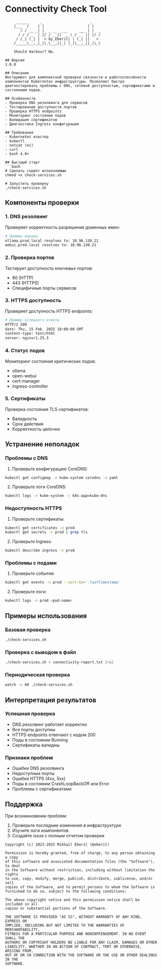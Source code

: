 # Connectivity Check Tool
```ascii
     ______     _                      _    
    |___  /    | |                    | |   
       / / __ _| |  _ _   ___     ___ | |  _
      / / / _` | |/ / _`||  _ \ / _` || |/ /
     / /_| (_| |  < by_Eberil| | (_| ||   < 
    /_____\__,_|_|\_\__,||_| |_|\__,_||_|\_\
  
    Should Harbour?	No.

## Версия
1.0.0

## Описание
Инструмент для комплексной проверки связности и работоспособности компонентов Kubernetes инфраструктуры. Позволяет быстро диагностировать проблемы с DNS, сетевой доступностью, сертификатами и состоянием подов.

## Особенности
- Проверка DNS резолвинга для сервисов
- Тестирование доступности портов
- Проверка HTTPS endpoints
- Мониторинг состояния подов
- Валидация сертификатов
- Диагностика Ingress конфигурации

## Требования
- Kubernetes кластер
- kubectl
- netcat (nc)
- curl
- bash 4.0+

## Быстрый старт
```bash
# Сделать скрипт исполняемым
chmod +x check-services.sh

# Запустить проверку
./check-services.sh
```

## Компоненты проверки

### 1. DNS резолвинг
Проверяет корректность разрешения доменных имен:
```bash
# Пример вывода
ollama.prod.local resolves to: 10.96.130.21
webui.prod.local resolves to: 10.96.130.21
```

### 2. Проверка портов
Тестирует доступность ключевых портов:
- 80 (HTTP)
- 443 (HTTPS)
- Специфичные порты сервисов

### 3. HTTPS доступность
Проверяет доступность HTTPS endpoints:
```bash
# Пример успешного ответа
HTTP/2 200 
date: Thu, 15 Feb  2025 10:00:00 GMT
content-type: text/html
server: nginx/1.25.3
```

### 4. Статус подов
Мониторинг состояния критических подов:
- ollama
- open-webui
- cert-manager
- ingress-controller

### 5. Сертификаты
Проверка состояния TLS сертификатов:
- Валидность
- Срок действия
- Корректность цепочки

## Устранение неполадок

### Проблемы с DNS
1. Проверьте конфигурацию CoreDNS:
```bash
kubectl get configmap -n kube-system coredns -o yaml
```

2. Проверьте логи CoreDNS:
```bash
kubectl logs -n kube-system -l k8s-app=kube-dns
```

### Недоступность HTTPS
1. Проверьте сертификаты:
```bash
kubectl get certificates -n prod
kubectl get secrets -n prod | grep tls
```

2. Проверьте Ingress:
```bash
kubectl describe ingress -n prod
```

### Проблемы с подами
1. Проверьте события:
```bash
kubectl get events -n prod --sort-by='.lastTimestamp'
```

2. Проверьте логи:
```bash
kubectl logs -n prod <pod-name>
```

## Примеры использования

### Базовая проверка
```bash
./check-services.sh
```

### Проверка с выводом в файл
```bash
./check-services.sh > connectivity-report.txt 2>&1
```

### Периодическая проверка
```bash
watch -n 60 ./check-services.sh
```

## Интерпретация результатов

### Успешная проверка
- DNS резолвинг работает корректно
- Все порты доступны
- HTTPS endpoints отвечают с кодом 200
- Поды в состоянии Running
- Сертификаты валидны

### Признаки проблем
- Ошибки DNS резолвинга
- Недоступные порты
- Ошибки HTTPS (4xx, 5xx)
- Поды в состоянии CrashLoopBackOff или Error
- Проблемы с сертификатами

## Поддержка
При возникновении проблем:
1. Проверьте последние изменения в инфраструктуре
2. Изучите логи компонентов
3. Создайте issue с полным отчетом проверки

```plain text
Copyright (c) 2023-2025 Mikhail Eberil (@eberil)

Permission is hereby granted, free of charge, to any person obtaining a copy
of this software and associated documentation files (the "Software"), to deal
in the Software without restriction, including without limitation the rights
to use, copy, modify, merge, publish, distribute, sublicense, and/or sell
copies of the Software, and to permit persons to whom the Software is
furnished to do so, subject to the following conditions:

The above copyright notice and this permission notice shall be included in all
copies or substantial portions of the Software.

THE SOFTWARE IS PROVIDED "AS IS", WITHOUT WARRANTY OF ANY KIND, EXPRESS OR
IMPLIED, INCLUDING BUT NOT LIMITED TO THE WARRANTIES OF MERCHANTABILITY,
FITNESS FOR A PARTICULAR PURPOSE AND NONINFRINGEMENT. IN NO EVENT SHALL THE
AUTHORS OR COPYRIGHT HOLDERS BE LIABLE FOR ANY CLAIM, DAMAGES OR OTHER
LIABILITY, WHETHER IN AN ACTION OF CONTRACT, TORT OR OTHERWISE, ARISING FROM,
OUT OF OR IN CONNECTION WITH THE SOFTWARE OR THE USE OR OTHER DEALINGS IN THE
SOFTWARE.
```